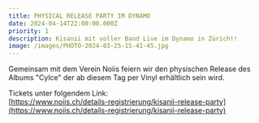```yaml
---
title: PHYSICAL RELEASE PARTY IM DYNAMO
date: 2024-04-14T22:00:00.000Z
priority: 1
description: Kisanii mit voller Band Live im Dynamo in Zürich!!
image: /images/PHOTO-2024-03-25-15-41-45.jpg
---
```


Gemeinsam mit dem Verein Noiis feiern wir den physischen Release des Albums "Cylce" der ab diesem Tag per Vinyl erhältlich sein wird.

Tickets unter folgendem Link:\
[https://www.noiis.ch/details-registrierung/kisanii-release-party](https://www.noiis.ch/details-registrierung/kisanii-release-party)
